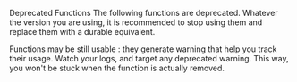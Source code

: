 Deprecated Functions
The following functions are deprecated. Whatever the version you are using, it is recommended to stop using them and replace them with a durable equivalent. 

Functions may be still usable : they generate warning that help you track their usage. Watch your logs, and target any deprecated warning. This way, you won't be stuck when the function is actually removed.

<?php

// This is the current function
list($day, $month, $year) = explode('/', '08/06/1995');

// This is deprecated
list($day, $month, $year) = split('/', '08/06/1995');

?>

